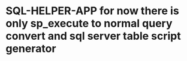 # SQL-HELPER-APP for now there is only sp_execute to normal query convert and sql server table script generator
